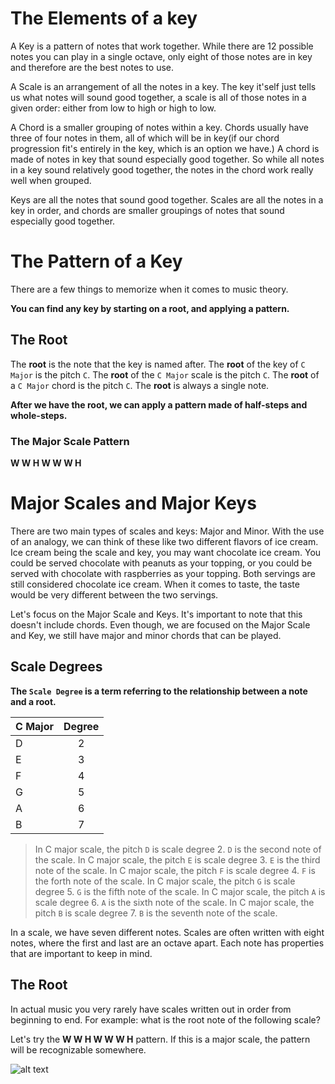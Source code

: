 
The Elements of a key
====================

A Key is a pattern of notes that work together. While there are 12 possible notes you can play
in a single octave, only eight of those notes are in key and therefore are the best notes to use.

A Scale is an arrangement of all the notes in a key. The key it'self just tells us what notes will sound good together, a scale is all of those notes in a given order: either from low to high or high to low.

A Chord is a smaller grouping of notes within a key. Chords usually have three of four notes in them, all of which will be in key(if our chord progression fit's entirely in the key, which is an option we have.) A chord is made of notes in key that sound especially good together. So while all notes in a key sound relatively good together, the notes in the chord work really well when grouped.

Keys are all the notes that sound good together. Scales are all the notes in a key in order, and chords are smaller groupings of notes that sound especially good together.

The Pattern of a Key
====================

There are a few things to memorize when it comes to music theory.

__You can find any key by starting on a root, and applying a pattern.__

The Root
----------------------

The __root__ is the note that the key is named after. The __root__ of the key of `C Major` is the pitch `C`. The __root__ of the `C Major` scale is the pitch `C`. The __root__ of a `C Major` chord is the pitch `C`. The __root__ is always a single note.

__After we have the root, we can apply a pattern made of half-steps and whole-steps.__

### The Major Scale Pattern

__W W H W W W H__


Major Scales and Major Keys
====================

There are two main types of scales and keys: Major and Minor. With the use of an analogy, we can think of these like two different flavors of ice cream. Ice cream being the scale and key, you may want chocolate ice cream. You could be served chocolate with peanuts as your topping, or you could be served with chocolate with raspberries as your topping. Both servings are still considered chocolate ice cream. When it comes to taste, the taste would be very different between the two servings.

Let's focus on the Major Scale and Keys. It's important to note that this doesn't include chords. Even though, we are focused on the Major Scale and Key, we still have major and minor chords that can be played.

## Scale Degrees

__The `Scale Degree` is a term referring to the relationship between a note and a root.__


| C Major       | Degree  |
| ------------- |:-------:|
| D             | 2       |
| E             | 3       |
| F             | 4       |
| G             | 5       |
| A             | 6       |
| B             | 7       |

> In C major scale, the pitch `D` is scale degree 2. `D` is the second note of the scale. 
> In C major scale, the pitch `E` is scale degree 3. `E` is the third note of the scale. 
> In C major scale, the pitch `F` is scale degree 4. `F` is the forth note of the scale. 
> In C major scale, the pitch `G` is scale degree 5. `G` is the fifth note of the scale. 
> In C major scale, the pitch `A` is scale degree 6. `A` is the sixth note of the scale. 
> In C major scale, the pitch `B` is scale degree 7. `B` is the seventh note of the scale. 

In a scale, we have seven different notes. Scales are often written with eight notes, where the first and last are an octave apart. Each note has properties that are important to keep in mind.

The Root
----------------------

In actual music you very rarely have scales written out in order from beginning to end. For example: what is the root note of the following scale?

Let's try the __W W H W W W H__ pattern. If this is a major scale, the pattern will be recognizable somewhere.

![alt text](https://i.imgur.com/zd1uTHx.png "This is a C Major scale, written from the pitch G.]")